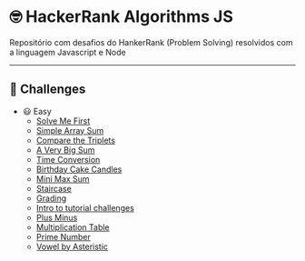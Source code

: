 # 🤓 HackerRank Algorithms JS
Repositório com desafios do HankerRank (Problem Solving) resolvidos com a linguagem Javascript e Node

---

## 🚀 Challenges

- 😃 Easy
    - [Solve Me First](./00-solve-me-first.js)
    - [Simple Array Sum](./01-simple-array-sum.js)
    - [Compare the Triplets](./02-compare-the-triplets.js)
    - [A Very Big Sum](./03-a-very-big-sum.js)
    - [Time Conversion](./04-time-conversion.js)
    - [Birthday Cake Candles](./05-birthday-cake-candles.js)
    - [Mini Max Sum](./06-mini-max-sum.js)
    - [Staircase](./07-staircase.js)
    - [Grading](./08-grading.js)
    - [Intro to tutorial challenges](./09-tutorial-intro.js)
    - [Plus Minus](./10-plus-minus.js)
    - [Multiplication Table](./11-multiplication-table.js)
    - [Prime Number](./12-primer-number.js)
    - [Vowel by Asteristic](./13-vowel-by-asteristic.js)
